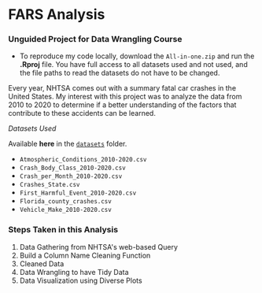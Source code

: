 # FARS Analysis

### Unguided Project for Data Wrangling Course

* To reproduce my code locally, download the `All-in-one.zip` and run the __.Rproj__ file. You have full access to all datasets used and not used, and 
the file paths to read the datasets do not have to be changed.

Every year, NHTSA comes out with a summary fatal car crashes in the United States. 
My interest with this project was to analyze the data from 2010 to 2020 to determine if a better understanding of the factors that contribute to these accidents can be learned.

_Datasets Used_

Available **here** in the [`datasets`](https://github.com/dhubois/Data-Portfolio/tree/main/R/Fatal%20Car%20Accidents%20in%20the%20US/datasets) folder.

* `Atmospheric_Conditions_2010-2020.csv`
* `Crash_Body_Class_2010-2020.csv`
* `Crash_per_Month_2010-2020.csv`
* `Crashes_State.csv`
* `First_Harmful_Event_2010-2020.csv`
* `Florida_county_crashes.csv`
* `Vehicle_Make_2010-2020.csv`

### Steps Taken in this Analysis

1. Data Gathering from NHTSA's web-based Query
2. Build a Column Name Cleaning Function
3. Cleaned Data
4. Data Wrangling to have Tidy Data
5. Data Visualization using Diverse Plots
